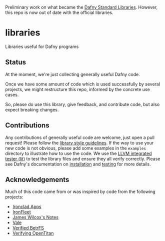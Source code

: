 Preliminary work on what became the [Dafny Standard Libraries](https://github.com/dafny-lang/libraries).  However, this repo is now out of date with the official libraries.

# libraries

Libraries useful for Dafny programs

## Status

At the moment, we're just collecting generally useful Dafny code.

Once we have some amount of code which is used successfully by several projects, we might restructure this repo, informed by the concrete use cases.

So, please do use this library, give feedback, and contribute code, but also expect breaking changes.

## Contributions

Any contributions of generally useful code are welcome, just open a pull request!  Please follow the [library style guidelines](STYLE.md).  If the way to use your new code is not obvious, please add some examples in the `examples` directory to illustrate how to use the code.  We use the [LLVM integrated tester (lit)](https://llvm.org/docs/CommandGuide/lit.html) to test the library files and ensure they all verify correctly.  Please see Dafny's documentation on [installation](https://github.com/dafny-lang/dafny/wiki/INSTALL) and [testing](https://github.com/dafny-lang/dafny/wiki/Running-Dafny's-test-suite) for more details.

## Acknowledgements

Much of this code came from or was inspired by code from the following projects:

* [Ironclad Apps](https://github.com/microsoft/Ironclad/tree/main/ironclad-apps)
* [IronFleet](https://github.com/microsoft/Ironclad/tree/main/ironfleet)
* [James Wilcox's Notes](https://github.com/wilcoxjay/notes)
* [Vale](https://github.com/project-everest/vale/tree/legacy_dafny)
* [Verified BetrFS](https://github.com/vmware-labs/verified-betrfs)
* [Verifying OpenTitan](https://github.com/secure-foundations/veri-titan)

